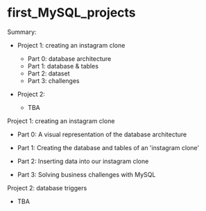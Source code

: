 # first_MySQL_projects

Summary:
  - Project 1: creating an instagram clone
      * Part 0: database architecture
      * Part 1: database & tables
      * Part 2: dataset
      * Part 3: challenges
    
  - Project 2:
      * TBA 

Project 1: creating an instagram clone
  - Part 0: A visual representation of the database architecture

  - Part 1: Creating the database and tables of an 'instagram clone'

  - Part 2: Inserting data into our instagram clone

  - Part 3: Solving business challenges with MySQL
  
Project 2: database triggers
  - TBA

